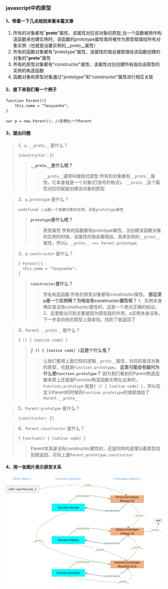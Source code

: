 ### javascript中的原型
#### 1、带着一下几点规则来看本篇文章

1. 所有的对象都有"__proto__"属性，该属性对应该对象的原型,当一个函数被用作构造函数来创建实例时，该函数的prototype属性值将被作为原型赋值给所有对象实例（也就是设置实例的__proto__属性）
2. 所有的函数对象都有"prototype"属性，该属性的值会被赋值给该函数创建的对象的"__proto__"属性
3. 所有的原型对象都有"constructor"属性，该属性对应创建所有指向该原型的实例的构造函数
4. 函数对象和原型对象通过"prototype"和"constructor"属性进行相互关联

#### 2、接下来我们看一个例子
```
function Parent(){
    this.name = "fanyuanhe";
}

var p = new Parent(); //实例化一个Parent
```
#### 3、提出问题
>1、`p.__proto__` 是什么？
>```
>{constructor: ƒ}
>```
>>**`__proto__`是什么呢？**
>>>`__proto__`通常叫做隐式原型
>>>所有的对象都有`__proto__`属性，它本身就是一个对象(打括号的格式)。
>>>`__proto__`这个属性对应的就是创建该对象的原型

>2、`p.prototype` 是什么？
>```
>undefined //p是一个函数对象的实例，没有prototype属性
>```
>>**`prototype`是什么呢？**
>>>原型属性
所有的函数都有prototype属性，当创建该函数对象的实例的时候，该属性的值会被赋给，具体实例的`__proto__`属性，所以`p.__proto__ === Parent.prototype`

>3、`p.constructor` 是什么？
>```
>ƒ Parent(){
>   this.name = "fanyuanhe";
>}
>```
>>**`constructor`是什么？**
>>>学名构造函数
所有的原型对象都有constructor属性。
**那这里p是一个实例啊？为啥会有constructor属性呢？**
1、实例本身确实是没有constructor属性的，这是一个绝对正确的结论。
2、这里能访问到主要是因为原型链的作用，p实例本身没有，下一步会向他的原型上面查找，找到了就返回了


>4、`Parent.__proto__` 是什么？
>```
>ƒ () { [native code] }
>```
>>**`ƒ () { [native code] }`这是个什么鬼？**
>>>让我们套用上面已知的逻辑`__proto__`属性，对应的是该对象的原型，也就是`Function.prototype`。
**这里可能会有疑问为什么是`Function.prototype`？**
因为我们看到的Parent构造函数本质上还是由Function构造函数实例化出来的，`Function.prototype` 就是`ƒ () { [native code] }`，所以在定义Parent的时候将`Function.prototype`的值赋值给了`Parent.__proto__`

>5、`Parent.prototype` 是什么？
>```
>{constructor: ƒ}
>```

>6、`Parent.constructor` 是什么？
>```
>ƒ Function() { [native code] }
>```
>>Parent本真是没有constructor属性的，还是同样的道理沿着原型找到就返回，实际上是`Parent.prototype.constructor`

#### 4、用一张图片表示原型关系
![avatar](https://github.com/FanYuanhe/Javascript/blob/master/images/593627-20151030202435591-481237570.png)
